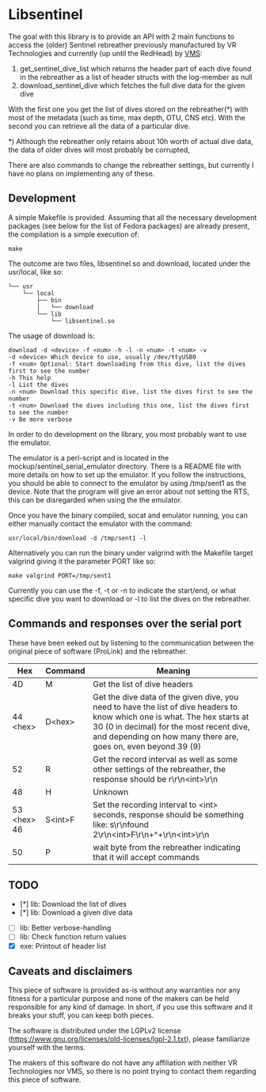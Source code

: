 # Libsentinel

The goal with this library is to provide an API with 2 main functions to access the (older) Sentinel rebreather previously manufactured by VR Technologies and currently (up until the RedHead) by [VMS](http://www.vmsrebreathers.com/):

1. get_sentinel_dive_list which returns the header part of each dive found in the rebreather as a list of header structs with the log-member as null
2. download_sentinel_dive which fetches the full dive data for the given dive

With the first one you get the list of dives stored on the rebreather(*) with most of the metadata (such as time, max depth, OTU, CNS etc). With the second you can retrieve all the data of a particular dive.

*) Although the rebreather only retains about 10h worth of actual dive data, the data of older dives will most probably be corrupted,

There are also commands to change the rebreather settings, but currently I have no plans on implementing any of these.

## Development

A simple Makefile is provided. Assuming that all the necessary development packages (see below for the list of Fedora packages) are already present, the compilation is a simple execution of:

```
make
```

The outcome are two files, libsentinel.so and download, located under the usr/local, like so:

```
└── usr
    └── local
        ├── bin
        │   └── download
        └── lib
            └── libsentinel.so
```

The usage of download is:

```
download -d <device> -f <num> -h -l -n <num> -t <num> -v
-d <device> Which device to use, usually /dev/ttyUSB0
-f <num> Optional: Start downloading from this dive, list the dives first to see the number
-h This help
-l List the dives
-n <num> Download this specific dive, list the dives first to see the number
-t <num> Download the dives including this one, list the dives first to see the number
-v Be more verbose
```

In order to do development on the library, you most probably want to use the emulator.

The emulator is a perl-script and is located in the mockup/sentinel_serial_emulator directory. There is a README file with more details on how to set up the emulator. If you follow the instructions, you should be able to connect to the emulator by using /tmp/sent1 as the device. Note that the program will give an error about not setting the RTS, this can be disregarded when using the the emulator.

Once you have the binary compiled, socat and emulator running, you can either manually contact the emulator with the command:

```
usr/local/bin/download -d /tmp/sent1 -l
```

Alternatively you can run the binary under valgrind with the Makefile target valgrind giving it the parameter PORT like so:

```
make valgrind PORT=/tmp/sent1
```

Currently you can use the -f, -t or -n to indicate the start/end, or what specific dive you want to download or -l to list the dives on the rebreather.

## Commands and responses over the serial port

These have been eeked out by listening to the communication between the original piece of software (ProLink) and the rebreather.

Hex | Command | Meaning
----|---------|--------
4D | M | Get the list of dive headers
44 &lt;hex&gt; | D&lt;hex&gt; | Get the dive data of the given dive, you need to have the list of dive headers to know which one is what. The hex starts at 30 (0 in decimal) for the most recent dive, and depending on how many there are, goes on, even beyond 39 (9)
52 | R | Get the record interval as well as some other settings of the rebreather, the response should be r\r\n&lt;int&gt;\r\n
48 | H | Unknown
53 &lt;hex&gt; 46 | S&lt;int&gt;F | Set the recording interval to &lt;int&gt; seconds, response should be something like: s\r\nfound 2\r\n&lt;int&gt;F\r\n+^+\r\n&lt;int&gt;\r\n
50 | P | wait byte from the rebreather indicating that it will accept commands

## TODO

- [*] lib: Download the list of dives
- [*] lib: Download a given dive data
- [ ] lib: Better verbose-handling
- [ ] lib: Check function return values
- [x] exe: Printout of header list

## Caveats and disclaimers

This piece of software is provided as-is without any warranties nor any fitness for a particular purpose and none of the makers can be held responsible for any kind of damage. In short, if you use this software and it breaks your stuff, you can keep both pieces.

The software is distributed under the LGPLv2 license (https://www.gnu.org/licenses/old-licenses/lgpl-2.1.txt), please familiarize yourself with the terms.

The makers of this software do not have any affiliation with neither VR Technologies nor VMS, so there is no point trying to contact them regarding this piece of software.
